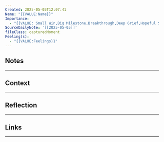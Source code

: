 ```yaml
---
Created: 2025-05-05T12:07:41
Name: "{{VALUE:Name}}"
Importance:
  - "{{VALUE: Small Win,Big Milestone,Breakthrough,Deep Grief,Hopeful Shift,AHA Moment,Encouragement,Personal Truth,Relationship Guide,Pattern Shift,Other}}"
SourceDailyNote: '[[2025-05-05]]'
fileClass: capturedMoment
Feeling(s):
  - "{{VALUE:Feelings}}"
---
```

## Notes
---

## Context
---

## Reflection 
---

## Links
---

